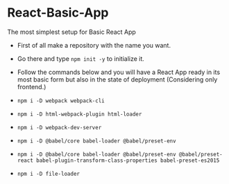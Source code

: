 # React-Basic-App

The most simplest setup for Basic React App
- First of all make a repository with the name you want.
- Go there and type `npm init -y` to initialize it.
- Follow the commands below and you will have a React App ready in its most basic form but also in the state of deployment (Considering only frontend.)


- `npm i -D webpack webpack-cli`
- `npm i -D html-webpack-plugin html-loader`
- `npm i -D webpack-dev-server`
- `npm i -D @babel/core babel-loader @babel/preset-env`
- `npm i -D @babel/core babel-loader @babel/preset-env @babel/preset-react babel-plugin-transform-class-properties babel-preset-es2015`
- `npm i -D file-loader`
